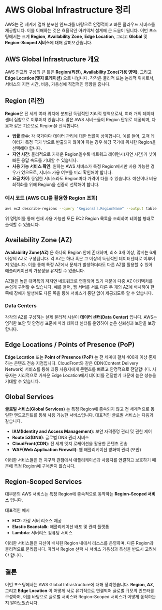 # AWS Global Infrastructure 정리

AWS는 전 세계에 걸쳐 분포한 인프라를 바탕으로 안정적이고 빠른 클라우드 서비스를 제공합니다. 이를 이해하는 것은 효율적인 아키텍처 설계에 큰 도움이 됩니다. 이번 포스팅에서는 크게 **Region**, **Availability Zone**, **Edge Location**, 그리고 **Global** 및 **Region-Scoped 서비스**에 대해 살펴보겠습니다.

## AWS Global Infrastructure 개요

AWS 인프라 구성의 큰 틀은 **Region(리전)**, **Availability Zone(가용 영역)**, 그리고 **Edge Location(엣지 로케이션)** 으로 나뉩니다. 각각은 물리적 또는 논리적 위치로서, 서비스의 지연 시간, 비용, 가용성에 직접적인 영향을 줍니다.

## Region (리전)

**Region**은 전 세계 여러 위치에 분포된 독립적인 지리적 영역으로서, 여러 개의 데이터센터 집합으로 이루어져 있습니다. 많은 AWS 서비스들이 Region 단위로 제공되며, 다음과 같은 기준으로 Region을 선택합니다.

- **법률 준수**: 각 국가마다 데이터 관리에 대한 법률이 상이합니다. 예를 들어, 고객 데이터가 특정 국가 밖으로 반출되지 않아야 하는 경우 해당 국가에 위치한 Region을 선택해야 합니다.
- **지연 시간**: 물리적으로 가까운 Region일수록 네트워크 레이턴시(지연 시간)가 낮아 빠른 응답 속도를 기대할 수 있습니다.
- **사용 가능 서비스 확인**: 원하는 AWS 서비스가 특정 Region에서만 사용 가능한 경우가 있으므로, 서비스 가용 여부를 미리 확인해야 합니다.
- **요금 차이**: 동일한 서비스라도 Region마다 가격이 다를 수 있습니다. 예산이나 비용 최적화를 위해 Region을 신중히 선택해야 합니다.

### 예시 코드 (AWS CLI를 활용한 Region 조회)

```bash
aws ec2 describe-regions --query "Regions[].RegionName" --output table
```

위 명령어를 통해 현재 사용 가능한 모든 EC2 Region 목록을 조회하여 테이블 형태로 출력할 수 있습니다.

## Availability Zone (AZ)

**Availability Zone(AZ)** 은 하나의 Region 안에 존재하며, 최소 3개 이상, 많게는 6개 이상의 AZ로 구성됩니다. 각 AZ는 하나 혹은 그 이상의 독립적인 데이터센터로 이루어져 있습니다. 이를 통해 특정 AZ에서 문제가 발생하더라도 다른 AZ를 활용할 수 있어 애플리케이션의 가용성을 유지할 수 있습니다.

AZ들은 높은 대역폭의 저지연 네트워크로 연결되어 있기 때문에 다중 AZ 아키텍처를 손쉽게 구현할 수 있습니다. 예를 들어, 웹 서버를 서로 다른 두 개의 AZ에 배치하여 한쪽에 장애가 발생해도 다른 쪽을 통해 서비스가 중단 없이 제공되도록 할 수 있습니다.

### Data Centers

각각의 AZ를 구성하는 실제 물리적 시설이 **데이터 센터(Data Center)** 입니다. AWS는 엄격한 보안 및 안정성 표준에 따라 데이터 센터를 운영하여 높은 신뢰성과 보안을 보장합니다.

## Edge Locations / Points of Presence (PoP)

**Edge Location** 또는 **Point of Presence (PoP)** 는  전 세계에 걸쳐 400개 이상 존재하는 콘텐츠 전송 지점입니다. CloudFront와 같은 CDN(Content Delivery Network) 서비스를 통해 최종 사용자에게 콘텐츠를 빠르고 안정적으로 전달합니다. 사용자는 지리적으로 가까운 Edge Location에서 데이터를 전달받기 때문에 높은 성능을 기대할 수 있습니다.

## Global Services

**글로벌 서비스(Global Services)** 는 특정 Region에 종속되지 않고 전 세계적으로 동일한 엔드포인트를 통해 사용 가능한 서비스입니다. 대표적인 글로벌 서비스는 다음과 같습니다.

- **IAM(Identity and Access Management)**: 보안 자격증명 관리 및 권한 제어
- **Route 53(DNS)**: 글로벌 DNS 관리 서비스
- **CloudFront(CDN)**: 전 세계 엣지 로케이션을 활용한 콘텐츠 전송
- **WAF(Web Application Firewall)**: 웹 애플리케이션 방화벽 관리 (보안)

이러한 서비스들은 전 지구적 관점에서 애플리케이션과 사용자를 연결하고 보호하기 때문에 특정 Region에 구애받지 않습니다.

## Region-Scoped Services

대부분의 AWS 서비스는 특정 Region에 종속적으로 동작하는 **Region-Scoped 서비스** 입니다. 

대표적인 예시
- **EC2**: 가상 서버 리소스 제공
- **Elastic Beanstalk**: 애플리케이션 배포 및 관리 플랫폼
- **Lambda**: 서버리스 컴퓨팅 서비스

이러한 서비스들은 자신이 배치된 Region 내에서 리소스를 운영하며, 다른 Region과 물리적으로 분리됩니다. 따라서 Region 선택 시 서비스 가용성과 특성을 반드시 고려해야 합니다.

## 결론
이번 포스팅에서는 AWS Global Infrastructure에 대해 정리했습니다. **Region**, **AZ**, 그리고 **Edge Location** 이 어떻게 서로 유기적으로 연결되어 글로벌 규모의 인프라를 구성하며, 이를 바탕으로 글로벌 서비스와 Region-Scoped 서비스가 어떻게 동작하는지 알아보았습니다.